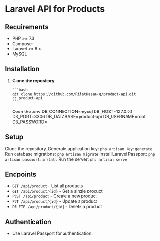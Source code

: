 # Laravel API for Products

## Requirements

-   PHP >= 7.3
-   Composer
-   Laravel >= 8.x
-   MySQL

## Installation

1.  **Clone the repository**

        ```bash
        git clone https://github.com/RifatHasan-g/product-api.git
        cd product-api
        ```

    Open the .env
    DB_CONNECTION=mysql
    DB_HOST=127.0.0.1
    DB_PORT=3306
    DB_DATABASE=product-api
    DB_USERNAME=root
    DB_PASSWORD=

## Setup

Clone the repository.
Generate application key: `php artisan key:generate`
Run database migrations: `php artisan migrate`
Install Laravel Passport: `php artisan passport:install`
Run the server: `php artisan serve`

## Endpoints

-   `GET /api/product` - List all products
-   `GET /api/product/{id}` - Get a single product
-   `POST /api/product` - Create a new product
-   `PUT /api/product/{id}` - Update a product
-   `DELETE /api/product/{id}` - Delete a product

## Authentication

-   Use Laravel Passport for authentication.
